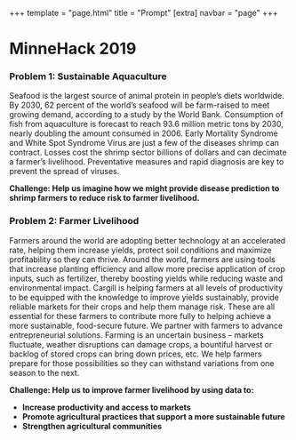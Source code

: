 +++
template = "page.html"
title = "Prompt"
[extra]
navbar = "page"
+++

# MinneHack 2019

### Problem 1: Sustainable Aquaculture
Seafood is the largest source of animal protein in people’s diets worldwide. By 2030, 62 percent of the world’s seafood will be farm-raised to meet growing demand, according to a study by the World Bank. Consumption of fish from aquaculture is forecast to reach 93.6 million metric tons by 2030, nearly doubling the amount consumed in 2006. Early Mortality Syndrome and White Spot Syndrome Virus are just a few of the diseases shrimp can contract. Losses cost the shrimp sector billions of dollars and can decimate a farmer’s livelihood. Preventative measures and rapid diagnosis are key to prevent the spread of viruses. 

<p><b>
Challenge: Help us imagine how we might provide disease prediction to shrimp farmers to reduce risk to farmer livelihood.
</b></p>

### Problem 2: Farmer Livelihood
Farmers around the world are adopting better technology at an accelerated rate, helping them increase yields, protect soil conditions and maximize profitability so they can thrive. Around the world, farmers are using tools that increase planting efficiency and allow more precise application of crop inputs, such as fertilizer, thereby boosting yields while reducing waste and environmental impact. Cargill is helping farmers at all levels of productivity to be equipped with the knowledge to improve yields sustainably, provide reliable markets for their crops and help them manage risk. These are all essential for these farmers to contribute more fully to helping achieve a more sustainable, food-secure future.
We partner with farmers to advance entrepreneurial solutions. Farming is an uncertain business – markets fluctuate, weather disruptions can damage crops, a bountiful harvest or backlog of stored crops can bring down prices, etc. We help farmers prepare for those possibilities so they can withstand variations from one season to the next.

<p><b>
Challenge: Help us to improve farmer livelihood by using data to:
<ul>
<li>Increase productivity and access to markets</li>
<li>Promote agricultural practices that support a more sustainable future</li>
<li>Strengthen agricultural communities</li>
</ul>
</b></p>